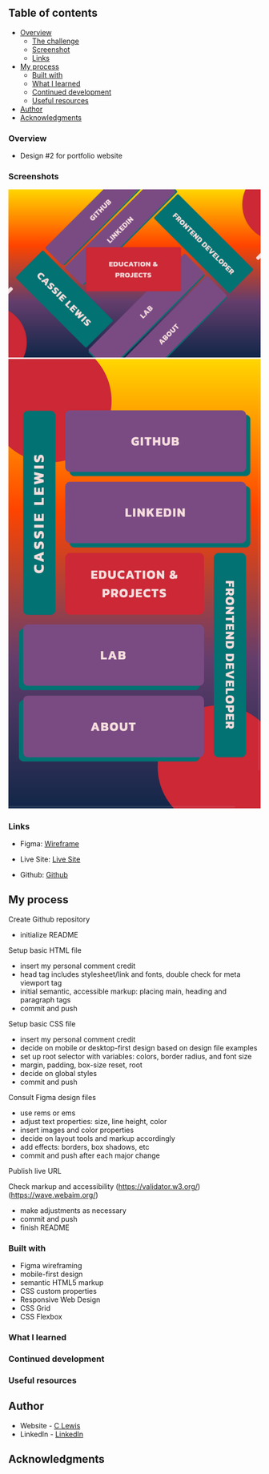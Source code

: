 
 ## Table of contents

- [Overview](#overview)
  - [The challenge](#the-challenge)
  - [Screenshot](#screenshot)
  - [Links](#links)
- [My process](#my-process)
  - [Built with](#built-with)
  - [What I learned](#what-i-learned)
  - [Continued development](#continued-development)
  - [Useful resources](#useful-resources)
- [Author](#author)
- [Acknowledgments](#acknowledgments)


### Overview

- Design #2 for portfolio website

### Screenshots
![Screenshot-desktop](/images/devportfolio/devsite.png)
![Screenshot-mobile](/images/devportfolio/devsite-mobile.png)

### Links

- Figma: [Wireframe](https://www.figma.com/file/jsriJK2YxlBOjw12G4jEbU/Devsite-Wireframe?node-id=0%3A1&t=SYrAX6aFIrIGGCUj-1)

- Live Site: [Live Site](https://www.clewisdev.com/counter-app/)
- Github: [Github](https://github.com/casserole27/casserole27.github.io)

## My process

Create Github repository
- initialize README

Setup basic HTML file 
- insert my personal comment credit
- head tag includes stylesheet/link and fonts, double check for meta viewport tag
- initial semantic, accessible markup: placing main, heading and paragraph tags
 - commit and push

Setup basic CSS file
- insert my personal comment credit
- decide on mobile or desktop-first design based on design file examples
- set up root selector with variables: colors, border radius, and font size
- margin, padding, box-size reset, root
- decide on global styles
- commit and push

Consult Figma design files
 - use rems or ems
 - adjust text properties: size, line height, color
 - insert images and color properties
 - decide on layout tools and markup accordingly
 - add effects: borders, box shadows, etc
 - commit and push after each major change

Publish live URL

Check markup and accessibility
(https://validator.w3.org/)
(https://wave.webaim.org/)
 - make adjustments as necessary
 - commit and push
 - finish README


### Built with

- Figma wireframing
- mobile-first design
- semantic HTML5 markup
- CSS custom properties
- Responsive Web Design
- CSS Grid
- CSS Flexbox

### What I learned

### Continued development


### Useful resources


## Author

- Website - [C Lewis](https://www.clewisdev.com)
- LinkedIn - [LinkedIn](https://www.linkedin.com/in/clewisdev/)


## Acknowledgments






